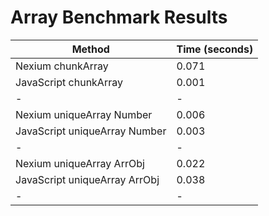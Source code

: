 # Array Benchmark Results

| Method                        | Time (seconds) |
| ----------------------------- | -------------- |
| Nexium chunkArray             | 0.071          |
| JavaScript chunkArray         | 0.001          |
| -                             | -              |
| Nexium uniqueArray Number     | 0.006          |
| JavaScript uniqueArray Number | 0.003          |
| -                             | -              |
| Nexium uniqueArray ArrObj     | 0.022          |
| JavaScript uniqueArray ArrObj | 0.038          |
| -                             | -              |
